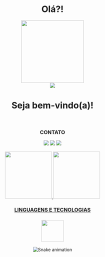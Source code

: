 <div display="flex" align="center" margin="500px">
  <h1 align="center" font-size="300"> Olá?!</h1>
  <img src="https://media.tenor.com/TbozzOWefN8AAAAC/caught-in4k-meme-emoji.gif" width="200px" height="200px">
  <br>
  <a href="https://github.com/antonkomarev/github-profile-views-counter">
    <img src="https://komarev.com/ghpvc/?username=davismarciel&style=for-the-badge">
  </a>
  <h1>Seja bem-vindo(a)!</h1>
</div>
<div align="center">
<br>
<h3>CONTATO</h3>
  <a href="https://instagram.com/davihmm" target="_blank"><img src="https://img.shields.io/badge/-Instagram-%23E4405F?style=for-the-badge&logo=instagram&logoColor=white" target="_blank"></a>
  <a href = "mailto:davisdevi05@gmail.com"><img src="https://img.shields.io/badge/-Gmail-%23333?style=for-the-badge&logo=gmail&logoColor=white" target="_blank"></a>
  <a href="https://www.linkedin.com/in/davi-sá/" target="_blank"><img src="https://img.shields.io/badge/-LinkedIn-%230077B5?style=for-the-badge&logo=linkedin&logoColor=white" target="_blank"></a> 
<br><br>
<div align="center">
  <a href="https://github.com/davismarciel">
  <img height="150em" src="https://github-readme-stats-sigma-five.vercel.app/api?username=davismarciel&show_icons=true&theme=dracula&include_all_commits=true&count_private=true"/>
  <img height="150em" src="https://github-readme-stats-sigma-five.vercel.app/api/top-langs/?username=davismarciel&layout=compact&langs_count=7&theme=dracula"/>
</div>
<div align="center">
  <section>
     <h3>LINGUAGENS E TECNOLOGIAS<h3>
        <a href="https://skillicons.dev">
          <img src="https://skillicons.dev/icons?i=js,html,css,sass,nodejs,react" height="70px"/>
        </a>
  </section>

 ![Snake animation](https://github.com/davismarciel/davismarciel/blob/output/github-contribution-grid-snake.svg)
 
 
